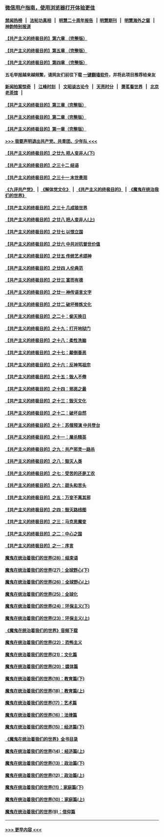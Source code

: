 ### [微信用户指南，使用浏览器打开体验更佳](https://github.com/gfw-breaker/banned-news1/blob/master/indexes/wechat-guide.md?t=0)
#### [禁闻热榜](热点新闻.md?t=0)  &nbsp;&nbsp;|&nbsp;&nbsp; [法轮功真相](https://github.com/gfw-breaker/truth/blob/master/README.md?t=0) &nbsp;&nbsp;|&nbsp;&nbsp; [明慧二十周年报告](https://github.com/gfw-breaker/mh-reports/blob/master/README.md?t=0) &nbsp;&nbsp;|&nbsp;&nbsp;[明慧期刊](https://github.com/gfw-breaker/mh-qikan) &nbsp;&nbsp;|&nbsp;&nbsp; [明慧海外之窗](https://github.com/gfw-breaker/mh-news/blob/master/README.md?t=0) &nbsp;&nbsp;|&nbsp;&nbsp; [神韵特别报道](https://github.com/gfw-breaker/mh-news/blob/master/shenyun.md?t=0)
#### [【共产主义的终极目的】第六章 （完整版）](../pages/nsc422/n11428913.md?t=02081311) 
#### [【共产主义的终极目的】第五章 （完整版）](../pages/nsc422/n11428912.md?t=02081311) 
#### [【共产主义的终极目的】第四章 （完整版）](../pages/nsc422/n11428907.md?t=02081311) 
#### 五毛举报越来越频繁，请网友们前往下载 [一键翻墙软件](https://github.com/gfw-breaker/ssr-accounts)，并将此项目推荐给亲友
#### [新闻拍案惊奇](https://github.com/gfw-breaker/banned-news1/blob/master/pages/link4.md) &nbsp;&nbsp;|&nbsp;&nbsp; [江峰时刻](https://github.com/gfw-breaker/banned-news1/blob/master/pages/link4.md) &nbsp;&nbsp;|&nbsp;&nbsp; [文昭谈古论今](https://github.com/gfw-breaker/banned-news1/blob/master/pages/link4.md) &nbsp;&nbsp;|&nbsp;&nbsp; [天亮时分](https://github.com/gfw-breaker/banned-news1/blob/master/pages/link4.md) &nbsp;&nbsp;|&nbsp;&nbsp; [萧茗看世界](https://github.com/gfw-breaker/banned-news1/blob/master/pages/link4.md) &nbsp;&nbsp;|&nbsp;&nbsp; [北京老茶馆](https://github.com/gfw-breaker/banned-news1/blob/master/pages/link4.md) &nbsp;&nbsp;|&nbsp;&nbsp; 
#### [【共产主义的终极目的】第三章（完整版）](../pages/nsc422/n11428848.md?t=02081311) 
#### [【共产主义的终极目的】第二章（完整版）](../pages/nsc422/n11428831.md?t=02081311) 
#### [【共产主义的终极目的】第一章（完整版）](../pages/nsc422/n11417651.md?t=02081311) 
#### [>>> 我要声明退出共产党、共青团、少年队 <<<](https://github.com/begood0513/goodnews/blob/master/quit/letter.md) 
#### [【共产主义的终极目的】之廿九 把人变非人(下)](../pages/nsc422/n11344140.md?t=02081311) 
#### [【共产主义的终极目的】之三十二 结语](../pages/nsc422/n11360535.md?t=02081311) 
#### [【共产主义的终极目的】之三十一 末世景观](../pages/nsc422/n11351129.md?t=02081311) 
#### [《九评共产党》](https://github.com/begood0513/9ping.md/blob/master/README.md) &nbsp;|&nbsp; [《解体党文化》](../../../../jtdwh.md/blob/master/README.md)  &nbsp;|&nbsp; [《共产主义的终极目的》](../../../../gczydzjmd.md/blob/master/README.md) &nbsp;|&nbsp; [《魔鬼在统治我们的世界》](../../../../mgztzwmdsj.md/blob/master/README.md) 
#### [【共产主义的终极目的】之三十 几成狼世界](../pages/nsc422/n11348280.md?t=02081311) 
#### [【共产主义的终极目的】之廿八 把人变非人(上)](../pages/nsc422/n11340492.md?t=02081311) 
#### [【共产主义的终极目的】之廿七 以恨立国](../pages/nsc422/n11336944.md?t=02081311) 
#### [【共产主义的终极目的】之廿六 中共对抗普世价值](../pages/nsc422/n11324785.md?t=02081311) 
#### [【共产主义的终极目的】之廿五 传统艺术颂神](../pages/nsc422/n11296396.md?t=02081311) 
#### [【共产主义的终极目的】之廿四 人伦典范](../pages/nsc422/n11296397.md?t=02081311) 
#### [【共产主义的终极目的】之廿三 富而有德](../pages/nsc422/n11283598.md?t=02081311) 
#### [【共产主义的终极目的】之廿一 神传语言文字](../pages/nsc422/n11263265.md?t=02081311) 
#### [【共产主义的终极目的】之廿二 破坏修炼文化](../pages/nsc422/n11245728.md?t=02081311) 
#### [【共产主义的终极目的】之二十：偷天换日](../pages/nsc422/n11238846.md?t=02081311) 
#### [【共产主义的终极目的】之十九：打开地狱门](../pages/nsc422/n11206376.md?t=02081311) 
#### [【共产主义的终极目的】之十八：柔性洗脑](../pages/nsc422/n11199994.md?t=02081311) 
#### [【共产主义的终极目的】之十七：颠倒善恶](../pages/nsc422/n11179782.md?t=02081311) 
#### [【共产主义的终极目的】之十六：反神骂祖宗](../pages/nsc422/n11166798.md?t=02081311) 
#### [【共产主义的终极目的】之十五：毁人不倦](../pages/nsc422/n11166792.md?t=02081311) 
#### [【共产主义的终极目的】之十四：邪恶之最](../pages/nsc422/n11150249.md?t=02081311) 
#### [【共产主义的终极目的】之十三：毁灭文化](../pages/nsc422/n11135227.md?t=02081311) 
#### [【共产主义的终极目的】之十二：破坏自然](../pages/nsc422/n11135214.md?t=02081311) 
#### [【共产主义的终极目的】之十：苏俄预演 中共登台](../pages/nsc422/n11118424.md?t=02081311) 
#### [【共产主义的终极目的】之十一：屠杀精英](../pages/nsc422/n11118442.md?t=02081311) 
#### [【共产主义的终极目的】之九：共产邪灵一路杀](../pages/nsc422/n11114139.md?t=02081311) 
#### [【共产主义的终极目的】之八：毁灭人类](../pages/nsc422/n11108503.md?t=02081311) 
#### [【共产主义的终极目的】之七：受苦的还是工农](../pages/nsc422/n11101809.md?t=02081311) 
#### [【共产主义的终极目的】之六：甜头和苦头](../pages/nsc422/n11096971.md?t=02081311) 
#### [【共产主义的终极目的】之五：万变不离其邪](../pages/nsc422/n11091285.md?t=02081311) 
#### [【共产主义的终极目的】之四：毁灭路线图](../pages/nsc422/n11086284.md?t=02081311) 
#### [【共产主义的终极目的】之三：马克思魔变](../pages/nsc422/n11061941.md?t=02081311) 
#### [【共产主义的终极目的】之二：中心之国](../pages/nsc422/n11047728.md?t=02081311) 
#### [【共产主义的终极目的】之一：序言](../pages/nsc422/n11086077.md?t=02081311) 
#### [魔鬼在统治着我们的世界(28)：结束语](../pages/nsc422/n10936246.md?t=02081311) 
#### [魔鬼在统治着我们的世界(27)：全球野心(下)](../pages/nsc422/n10928319.md?t=02081311) 
#### [魔鬼在统治着我们的世界(26)：全球野心(上)](../pages/nsc422/n10900318.md?t=02081311) 
#### [魔鬼在统治着我们的世界(25)：全球化](../pages/nsc422/n10788205.md?t=02081311) 
#### [魔鬼在统治着我们的世界(24)：环保主义(下)](../pages/nsc422/n10695307.md?t=02081311) 
#### [魔鬼在统治着我们的世界(23)：环保主义(上)](../pages/nsc422/n10688613.md?t=02081311) 
#### [《魔鬼在统治着我们的世界》音频下载](../pages/nsc422/n10635553.md?t=02081311) 
#### [魔鬼在统治着我们的世界(22)：恐怖主义](../pages/nsc422/n10614727.md?t=02081311) 
#### [魔鬼在统治着我们的世界(21)：文化篇](../pages/nsc422/n10597706.md?t=02081311) 
#### [魔鬼在统治着我们的世界(20)：媒体篇](../pages/nsc422/n10586579.md?t=02081311) 
#### [魔鬼在统治着我们的世界(19)：教育篇(下)](../pages/nsc422/n10564808.md?t=02081311) 
#### [魔鬼在统治着我们的世界(18)：教育篇(上)](../pages/nsc422/n10526970.md?t=02081311) 
#### [魔鬼在统治着我们的世界(17)：艺术篇](../pages/nsc422/n10499093.md?t=02081311) 
#### [魔鬼在统治着我们的世界(16)：法律篇](../pages/nsc422/n10485969.md?t=02081311) 
#### [魔鬼在统治着我们的世界(15)：经济篇(下)](../pages/nsc422/n10469975.md?t=02081311) 
#### [《魔鬼在统治着我们的世界》全书目录](../pages/nsc422/n10464261.md?t=02081311) 
#### [魔鬼在统治着我们的世界(14)：经济篇(上)](../pages/nsc422/n10457370.md?t=02081311) 
#### [魔鬼在统治着我们的世界(13)：政治篇(下)](../pages/nsc422/n10448270.md?t=02081311) 
#### [魔鬼在统治着我们的世界(12)：政治篇(上)](../pages/nsc422/n10444576.md?t=02081311) 
#### [魔鬼在统治着我们的世界(11)：家庭篇(下)](../pages/nsc422/n10440961.md?t=02081311) 
#### [魔鬼在统治着我们的世界(10)：家庭篇(上)](../pages/nsc422/n10435448.md?t=02081311) 
#### [魔鬼在统治着我们的世界(9)：信仰篇](../pages/nsc422/n10432159.md?t=02081311) 

----
#### [ >>> 更早内容 <<< ](../indexes/nsc422-earlier.md)
